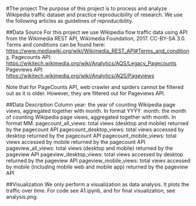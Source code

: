 #The project
The purpose of this project is to process and analyze Wikipedia traffic dataset and practice reproducibility of research. We use the following articles as guidelines of reproducibility.

##Data Source
For this project we use Wikipedia flow traffic data using API from the Wikimedia REST API, Wikimedia Foundation, 2017. CC-BY-SA 3.0. Terms and conditions can be found here: https://www.mediawiki.org/wiki/Wikimedia_REST_API#Terms_and_conditions.
Pagecounts API: https://wikitech.wikimedia.org/wiki/Analytics/AQS/Legacy_Pagecounts
Pageviews API: https://wikitech.wikimedia.org/wiki/Analytics/AQS/Pageviews

Note that for PageCounts API, web crawler and spiders cannot be filtered out as it is older. However, they are filtered out for Pageviews API.

##Data Description
Column
year: the year of counting Wikipedia page views, aggregated together with month. In format YYYY.
month: the month of counting Wikipedia page views, aggregated together with month. In format MM.
pagecount_all_views: total views (desktop and mobile) returned by the pagecount API
pagecount_desktop_views: total views accessed by desktop returned by the pagecount API
pagecount_mobile_views: total views accessed by mobile returned by the pagecount API
pageview_all_views: total views (desktop and mobile) returned by the pageview API
pageview_desktop_views: total views accessed by desktop returned by the pageview API
pageview_mobile_views:  total views accessed by mobile (including mobile web and mobile app) returned by the pageview API

##Visualization
We only perform a visualization as data analysis. It plots the traffic over time. For code see A1.ipynb, and for final visualization, see analysis.png.
